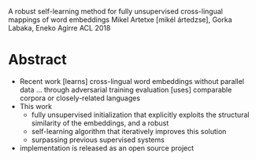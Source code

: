 A robust self-learning method
  for fully unsupervised cross-lingual mappings of word embeddings
Mikel Artetxe [mikél ártedzse], Gorka Labaka, Eneko Agirre
ACL 2018

# Abstract

* Recent work [learns] cross-lingual word embeddings
  without parallel data … through adversarial training
  evaluation [uses] comparable corpora or closely-related languages
* This work
  * fully unsupervised initialization that explicitly
    exploits the structural similarity of the embeddings, and a robust
  * self-learning algorithm that iteratively improves this solution
  * surpassing previous supervised systems
* implementation is released as an open source project


